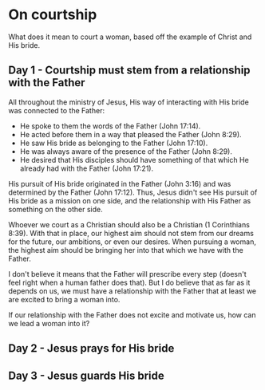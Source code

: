 # On courtship

What does it mean to court a woman, based off the example of Christ and His bride.

## Day 1 - Courtship must stem from a relationship with the Father

All throughout the ministry of Jesus, His way of interacting with His bride was connected to the Father:

- He spoke to them the words of the Father (John 17:14).
- He acted before them in a way that pleased the Father (John 8:29).
- He saw His bride as belonging to the Father (John 17:10).
- He was always aware of the presence of the Father (John 8:29).
- He desired that His disciples should have something of that which He already had with the Father (John 17:21).

His pursuit of His bride originated in the Father (John 3:16) and was determined by the Father (John 17:12).
Thus, Jesus didn't see His pursuit of His bride as a mission on one side, and the relationship with His Father as something on the other side.

Whoever we court as a Christian should also be a Christian (1 Corinthians 8:39).
With that in place, our highest aim should not stem from our dreams for the future, our ambitions, or even our desires.
When pursuing a woman, the highest aim should be bringing her into that which we have with the Father.

I don't believe it means that the Father will prescribe every step (doesn't feel right when a human father does that).
But I do believe that as far as it depends on us, we must have a relationship with the Father that at least we are excited to bring a woman into.

If our relationship with the Father does not excite and motivate us, how can we lead a woman into it?

## Day 2 - Jesus prays for His bride

## Day 3 - Jesus guards His bride

##

